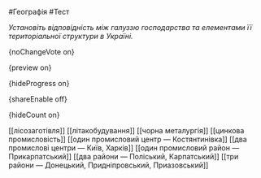 #Географія #Тест

*Установіть відповідність між галуззю господарства та елементами її територіальної структури в Україні.*

{noChangeVote on}

{preview on}

{hideProgress on}

{shareEnable off}

{hideCount on}

[[лісозаготівля]]
[[літакобудування]]
[[чорна металургія]]
[[цинкова промисловість]]
[[один промисловий центр — Костянтинівка]]
[[два промислові центри — Київ, Харків]]
[[один промисловий район — Прикарпатський]]
[[два райони — Поліський, Карпатський]]
[[три райони — Донецький, Придніпровський, Приазовський]]
